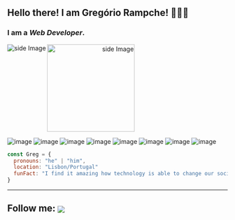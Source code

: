 ## Hello there! I am Gregório Rampche! 🧑🏻‍💻

### I am a *Web Developer*.

<a href="https://github.com/rampche/convoychat">
  <img align="left" alt="side Image" src="https://github-readme-stats.vercel.app/api/top-langs/?username=rampche&theme=nightowl&hide=html&layout=compact" />
</a>

<a align="right">
<img src="https://github.com/sciencepal/sciencepal/blob/master/assets/life_balance.gif" alt="side Image" align="center" width="200" height="auto" />
</a>


![image](https://img.shields.io/badge/TypeScript-007ACC?style=for-the-badge&logo=typescript&logoColor=white)
![image](https://img.shields.io/badge/JavaScript-323330?style=for-the-badge&logo=javascript&logoColor=F7DF1E)
![image](https://img.shields.io/badge/React-20232A?style=for-the-badge&logo=react&logoColor=61DAFB)
![image](https://img.shields.io/badge/CSS3-1572B6?style=for-the-badge&logo=css3&logoColor=white)
![image](https://img.shields.io/badge/HTML5-E34F26?style=for-the-badge&logo=html5&logoColor=white)
![image](https://img.shields.io/badge/Node.js-43853D?style=for-the-badge&logo=node.js&logoColor=white)
![image](https://img.shields.io/badge/Tailwind_CSS-38B2AC?style=for-the-badge&logo=tailwind-css&logoColor=white)
![image](https://img.shields.io/badge/Sass-CC6699?style=for-the-badge&logo=sass&logoColor=white)

```javascript
const Greg = {
  pronouns: "he" | "him",
  location: "Lisbon/Portugal"
  funFact: "I find it amazing how technology is able to change our social relationships."
}
```
---

Follow me:
<a href="https://www.linkedin.com/in/gregoriorampche/">
<img align="center" src="https://img.shields.io/badge/LinkedIn-0077B5?style=for-the-badge&logo=linkedin&logoColor=white" />
</a>
---
